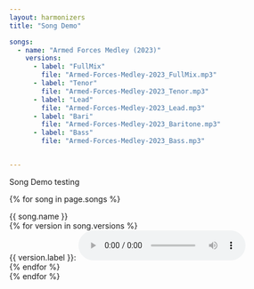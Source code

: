 ```yaml
---
layout: harmonizers
title: "Song Demo"

songs:
  - name: "Armed Forces Medley (2023)"
    versions:
      - label: "FullMix"
        file: "Armed-Forces-Medley-2023_FullMix.mp3"
      - label: "Tenor"
        file: "Armed-Forces-Medley-2023_Tenor.mp3"
      - label: "Lead"
        file: "Armed-Forces-Medley-2023_Lead.mp3"
      - label: "Bari"
        file: "Armed-Forces-Medley-2023_Baritone.mp3"
      - label: "Bass"
        file: "Armed-Forces-Medley-2023_Bass.mp3"


---
```

Song Demo testing

{% for song in page.songs %}
  <div class="song-wrapper">
    <div class="song-title">{{ song.name }}</div>
    {% for version in song.versions %}
      <div class="version-wrapper">
        <span>{{ version.label }}:</span>
        <audio controls>
          <source src="/assets/audio/{{ version.file }}" type="audio/mpeg">
          Your browser does not support the audio element.
        </audio>
      </div>
    {% endfor %}
  </div>
{% endfor %}

